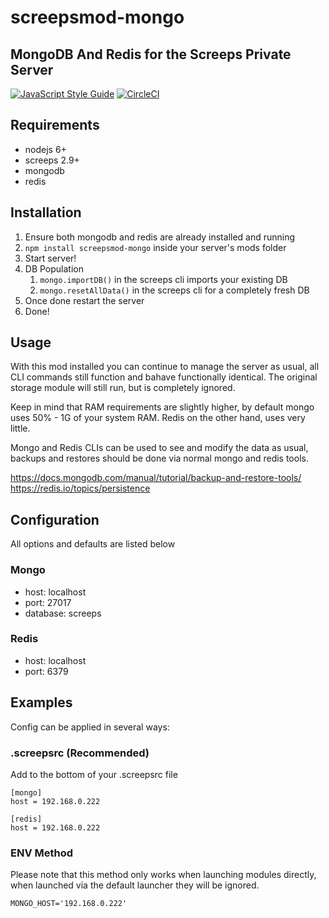 # screepsmod-mongo

## MongoDB And Redis for the Screeps Private Server

[![JavaScript Style Guide](https://img.shields.io/badge/code_style-standard-brightgreen.svg)](https://standardjs.com)
[![CircleCI](https://circleci.com/gh/ScreepsMods/screepsmod-mongo/tree/master.svg?style=shield)](https://circleci.com/gh/ScreepsMods/screepsmod-mongo/tree/master)

## Requirements

* nodejs 6+
* screeps 2.9+
* mongodb
* redis

## Installation

1. Ensure both mongodb and redis are already installed and running
2. `npm install screepsmod-mongo` inside your server's mods folder
3. Start server!  
4. DB Population
    1. `mongo.importDB()` in the screeps cli imports your existing DB
    2. `mongo.resetAllData()` in the screeps cli for a completely fresh DB
5. Once done restart the server
6. Done! 

## Usage

With this mod installed you can continue to manage the server as usual,
all CLI commands still function and bahave functionally identical.
The original storage module will still run, but is completely ignored.

Keep in mind that RAM requirements are slightly higher, by default mongo
uses 50% - 1G of your system RAM. Redis on the other hand, uses very little.

Mongo and Redis CLIs can be used to see and modify the data as usual,
backups and restores should be done via normal mongo and redis tools.

https://docs.mongodb.com/manual/tutorial/backup-and-restore-tools/  
https://redis.io/topics/persistence

## Configuration

All options and defaults are listed below

### Mongo

* host: localhost
* port: 27017
* database: screeps

### Redis

* host: localhost
* port: 6379


## Examples

Config can be applied in several ways:

### .screepsrc (Recommended)

Add to the bottom of your .screepsrc file
```
[mongo]
host = 192.168.0.222

[redis]
host = 192.168.0.222
```

### ENV Method

Please note that this method only works when launching modules directly, when launched via the default launcher they will be ignored.

```
MONGO_HOST='192.168.0.222'
```
